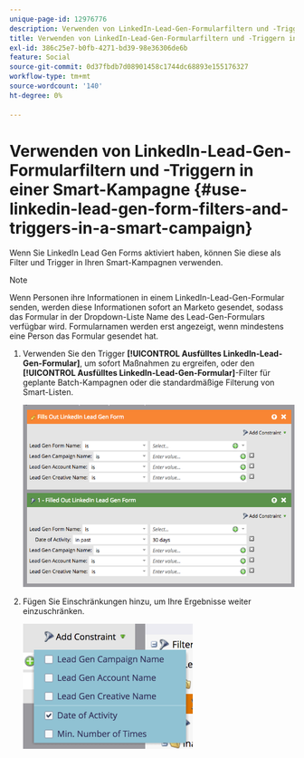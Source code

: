 ```yaml
---
unique-page-id: 12976776
description: Verwenden von LinkedIn-Lead-Gen-Formularfiltern und -Triggern in einer Smart-Kampagne - Marketo-Dokumente - Produktdokumentation
title: Verwenden von LinkedIn-Lead-Gen-Formularfiltern und -Triggern in einer Smart-Kampagne
exl-id: 386c25e7-b0fb-4271-bd39-98e36306de6b
feature: Social
source-git-commit: 0d37fbdb7d08901458c1744dc68893e155176327
workflow-type: tm+mt
source-wordcount: '140'
ht-degree: 0%

---
```


# Verwenden von LinkedIn-Lead-Gen-Formularfiltern und -Triggern in einer Smart-Kampagne {#use-linkedin-lead-gen-form-filters-and-triggers-in-a-smart-campaign}

Wenn Sie LinkedIn Lead Gen Forms aktiviert haben, können Sie diese als Filter und Trigger in Ihren Smart-Kampagnen verwenden.

>[!NOTE]
>
>Wenn Personen ihre Informationen in einem LinkedIn-Lead-Gen-Formular senden, werden diese Informationen sofort an Marketo gesendet, sodass das Formular in der Dropdown-Liste Name des Lead-Gen-Formulars verfügbar wird. Formularnamen werden erst angezeigt, wenn mindestens eine Person das Formular gesendet hat.

1. Verwenden Sie den Trigger **[!UICONTROL Ausfülltes LinkedIn-Lead-Gen-Formular]**, um sofort Maßnahmen zu ergreifen, oder den **[!UICONTROL Ausfülltes LinkedIn-Lead-Gen-Formular]**-Filter für geplante Batch-Kampagnen oder die standardmäßige Filterung von Smart-Listen.

   ![](assets/use-linkedin-lead-gen-form-filters-and-triggers-1.png)

1. Fügen Sie Einschränkungen hinzu, um Ihre Ergebnisse weiter einzuschränken.

   ![](assets/use-linkedin-lead-gen-form-filters-and-triggers-2.png)
